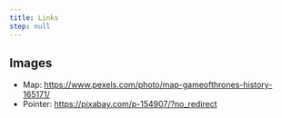 ```yaml
---
title: Links
step: null
---
```


## Images

- Map: https://www.pexels.com/photo/map-gameofthrones-history-165171/
- Pointer: https://pixabay.com/p-154907/?no_redirect
